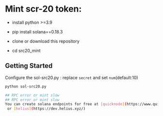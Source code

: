 # Mint scr-20 token:

- install python >=3.9
- pip install solana==0.18.3

- clone or download this repository
- cd src20_mint

## Getting Started
Configure the sol-src20.py : replace ```secret``` and set ```num```(default:10)

```bash
python sol-src20.py

## RPC error or mint slow
## RPC error or mint slow
You can create solana endpoints for free at [quicknode](https://www.quicknode.com).
 or [helius](https://dev.helius.xyz/)
